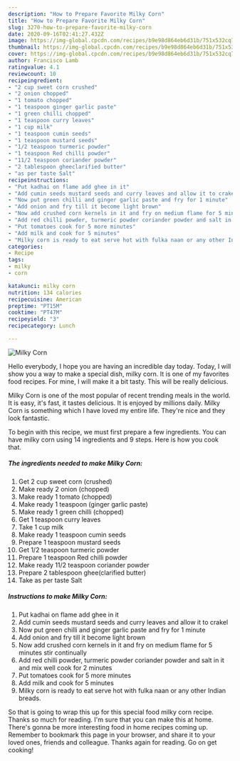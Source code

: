 ```yaml
---
description: "How to Prepare Favorite Milky Corn"
title: "How to Prepare Favorite Milky Corn"
slug: 3270-how-to-prepare-favorite-milky-corn
date: 2020-09-16T02:41:27.432Z
image: https://img-global.cpcdn.com/recipes/b9e98d864eb6d31b/751x532cq70/milky-corn-recipe-main-photo.jpg
thumbnail: https://img-global.cpcdn.com/recipes/b9e98d864eb6d31b/751x532cq70/milky-corn-recipe-main-photo.jpg
cover: https://img-global.cpcdn.com/recipes/b9e98d864eb6d31b/751x532cq70/milky-corn-recipe-main-photo.jpg
author: Francisco Lamb
ratingvalue: 4.1
reviewcount: 10
recipeingredient:
- "2 cup sweet corn crushed"
- "2 onion chopped"
- "1 tomato chopped"
- "1 teaspoon ginger garlic paste"
- "1 green chilli chopped"
- "1 teaspoon curry leaves"
- "1 cup milk"
- "1 teaspoon cumin seeds"
- "1 teaspoon mustard seeds"
- "1/2 teaspoon turmeric powder"
- "1 teaspoon Red chilli powder"
- "11/2 teaspoon coriander powder"
- "2 tablespoon gheeclarified butter"
- "as per taste Salt"
recipeinstructions:
- "Put kadhai on flame add ghee in it"
- "Add cumin seeds mustard seeds and curry leaves and allow it to crakel"
- "Now put green chilli and ginger garlic paste and fry for 1 minute"
- "Add onion and fry till it become light brown"
- "Now add crushed corn kernels in it and fry on medium flame for 5 minutes stir continually"
- "Add red chilli powder, turmeric powder coriander powder and salt in it and mix well cook for 2 minutes"
- "Put tomatoes cook for 5 more minutes"
- "Add milk and cook for 5 minutes"
- "Milky corn is ready to eat serve hot with fulka naan or any other Indian breads."
categories:
- Recipe
tags:
- milky
- corn

katakunci: milky corn 
nutrition: 134 calories
recipecuisine: American
preptime: "PT15M"
cooktime: "PT47M"
recipeyield: "3"
recipecategory: Lunch

---
```



![Milky Corn](https://img-global.cpcdn.com/recipes/b9e98d864eb6d31b/751x532cq70/milky-corn-recipe-main-photo.jpg)

Hello everybody, I hope you are having an incredible day today. Today, I will show you a way to make a special dish, milky corn. It is one of my favorites food recipes. For mine, I will make it a bit tasty. This will be really delicious.

Milky Corn is one of the most popular of recent trending meals in the world. It is easy, it's fast, it tastes delicious. It is enjoyed by millions daily. Milky Corn is something which I have loved my entire life. They're nice and they look fantastic.




To begin with this recipe, we must first prepare a few ingredients. You can have milky corn using 14 ingredients and 9 steps. Here is how you cook that.

<!--inarticleads1-->

##### The ingredients needed to make Milky Corn:

1. Get 2 cup sweet corn (crushed)
1. Make ready 2 onion (chopped)
1. Make ready 1 tomato (chopped)
1. Make ready 1 teaspoon (ginger garlic paste)
1. Make ready 1 green chilli (chopped)
1. Get 1 teaspoon curry leaves
1. Take 1 cup milk
1. Make ready 1 teaspoon cumin seeds
1. Prepare 1 teaspoon mustard seeds
1. Get 1/2 teaspoon turmeric powder
1. Prepare 1 teaspoon Red chilli powder
1. Make ready 11/2 teaspoon coriander powder
1. Prepare 2 tablespoon ghee(clarified butter)
1. Take as per taste Salt




<!--inarticleads2-->

##### Instructions to make Milky Corn:

1. Put kadhai on flame add ghee in it
1. Add cumin seeds mustard seeds and curry leaves and allow it to crakel
1. Now put green chilli and ginger garlic paste and fry for 1 minute
1. Add onion and fry till it become light brown
1. Now add crushed corn kernels in it and fry on medium flame for 5 minutes stir continually
1. Add red chilli powder, turmeric powder coriander powder and salt in it and mix well cook for 2 minutes
1. Put tomatoes cook for 5 more minutes
1. Add milk and cook for 5 minutes
1. Milky corn is ready to eat serve hot with fulka naan or any other Indian breads.




So that is going to wrap this up for this special food milky corn recipe. Thanks so much for reading. I'm sure that you can make this at home. There's gonna be more interesting food in home recipes coming up. Remember to bookmark this page in your browser, and share it to your loved ones, friends and colleague. Thanks again for reading. Go on get cooking!
